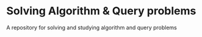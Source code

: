 # Solving Algorithm & Query problems
A repository for solving and studying algorithm and query problems
